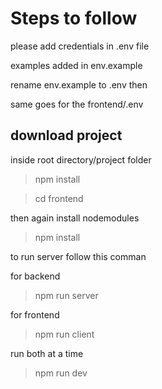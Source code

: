 # Steps to follow


please add credentials in .env file

examples added in env.example

rename env.example to .env then

same goes for the frontend/.env

## download project
inside root directory/project folder
> npm install

>cd frontend 
 
 then again install nodemodules 

> npm install

to run server follow this comman

for backend
> npm run server

for frontend

> npm run client

run both at a time 

> npm run dev